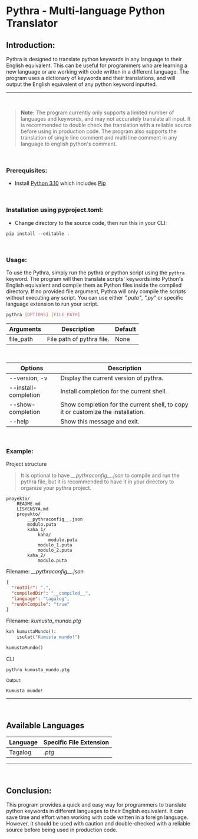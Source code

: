 # Pythra - Multi-language Python Translator

## Introduction:

Pythra is designed to translate python keywords in any language to their English equivalent. This can be useful for programmers who are learning a new language or are working with code written in a different language. The program uses a dictionary of keywords and their translations, and will output the English equivalent of any python keyword inputted.

---

<br>

> **Note:** The program currently only supports a limited number of languages and keywords, and may not accurately translate all input. It is recommended to double check the translation with a reliable source before using in production code. The program also supports the translation of single line comment and multi line comment in any language to english python's comment.

<br>

### Prerequisites:

- Install [Python 3.10](https://www.python.org/) which includes [Pip](https://pypi.org/project/pip/)

<br>

### Installation using pyproject.toml:

- Change directory to the source code, then run this in your CLI:

```
pip install --editable .
```

<br>

### Usage:

To use the Pythra, simply run the pythra or python script using the `pythra` keyword. The program will then translate scripts' keywords into Python's English equivalent and compile them as Python files inside the compiled directory. If no provided file argument, Pythra will only compile the scripts without executing any script. You can use either _".puta"_, _".py"_ or specific language extension to run your script.

```bash
pythra [OPTIONS] [FILE_PATH]
```

| Arguments | Description               | Default |
| --------- | ------------------------- | ------- |
| file_path | File path of pythra file. | None    |

<br>

| Options              | Description                                                                      |
| -------------------- | -------------------------------------------------------------------------------- |
| --version, -v        | Display the current version of pythra.                                           |
| --install-completion | Install completion for the current shell.                                        |
| --show-completion    | Show completion for the current shell, to copy it or customize the installation. |
| --help               | Show this message and exit.                                                      |

<br>

### Example:

Project structure

> It is optional to have *\_\_pythraconfig\_\_.json* to compile and run the pythra file, but it is recommended to have it in your directory to organize your pythra project.

```
proyekto/
    README.md
    LISYENSYA.md
    proyekto/
		__pythraconfig__.json
		modulo.puta
		kaha_1/
			kaha/
				modulo.puta
			modulo_1.puta
			modulo_2.puta
		kaha_2/
			modulo.puta
```

Filename: _\_\_pythraconfig\_\_.json_

```json
{
  "rootDir": ".",
  "compiledDir": "__compiled__",
  "language": "tagalog",
  "runOnCompile": "true"
}
```

Filename: _kumusta_mundo.ptg_

```python
kah kumustaMundo():
	isulat("Kumusta mundo!")

kumustaMundo()
```

CLI

```bash
pythra kumusta_mundo.ptg
```

<small>Output:</small>

```
Kumusta mundo!
```

---

<br>

## Available Languages

| Language | Specific File Extension |
| -------- | ----------------------- |
| Tagalog  | _.ptg_                  |

---

<br>

## Conclusion:

This program provides a quick and easy way for programmers to translate python keywords in different languages to their English equivalent. It can save time and effort when working with code written in a foreign language. However, it should be used with caution and double-checked with a reliable source before being used in production code.
